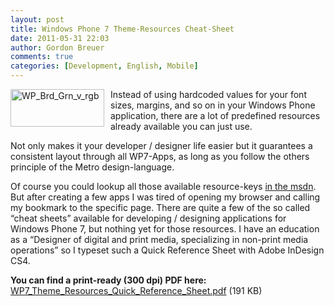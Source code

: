 ```yaml
---
layout: post
title: Windows Phone 7 Theme-Resources Cheat-Sheet
date: 2011-05-31 22:03
author: Gordon Breuer
comments: true
categories: [Development, English, Mobile]
---
```

<p><img style="background-image: none; margin: 0px 10px 10px 0px; padding-left: 0px; padding-right: 0px; display: inline; float: left; padding-top: 0px; border-width: 0px;" title="WP_Brd_Grn_v_rgb" src="http://anheledirwp.blob.core.windows.net/wordpress/2011/05/WP_Brd_Grn_v_rgb.png" border="0" alt="WP_Brd_Grn_v_rgb" width="150" height="60" align="left" /></p>
<p>Instead of using hardcoded values for your font sizes, margins, and so on in your Windows Phone application, there are a lot of predefined resources already available you can just use.</p>
<p>Not only makes it your developer / designer life easier but it guarantees a consistent layout through all WP7-Apps, as long as you follow the others principle of the Metro design-language.</p>
<p>Of course you could lookup all those available resource-keys <a href="http://msdn.microsoft.com/en-us/library/ff769552(v=VS.92).aspx" target="_blank">in the msdn</a>. But after creating a few apps I was tired of opening my browser and calling my bookmark to the specific page. There are quite a few of the so called &ldquo;cheat sheets&rdquo; available for developing / designing applications for Windows Phone 7, but nothing yet for those resources. I have an education as a &ldquo;Designer of digital and print media, specializing in non-print media operations&rdquo; so I typeset such a Quick Reference Sheet with Adobe InDesign CS4.</p>
<p><strong>You can find a print-ready (300 dpi) PDF here:</strong> <br /><a href="http://static.gordon-breuer.de/files/pdf/WP7_Theme_Resources_Quick_Reference_Sheet.pdf" target="_blank">WP7_Theme_Resources_Quick_Reference_Sheet.pdf</a> (191 KB)</p>
